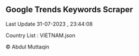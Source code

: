 

## Google Trends Keywords Scraper 
 
Last Update 31-07-2023 , 23:44:08

Country List :
VIETNAM.json



© Abdul Muttaqin 
